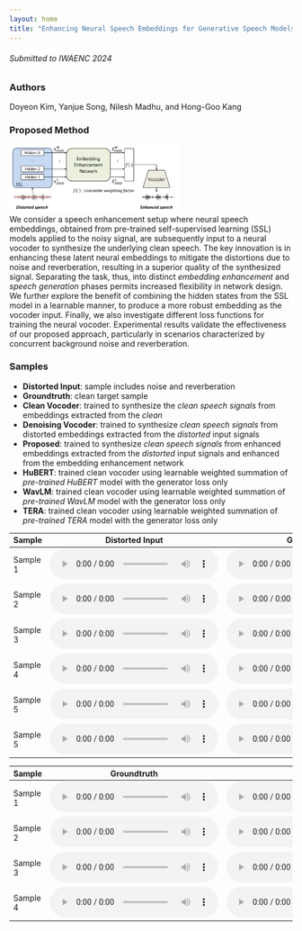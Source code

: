 ```yaml
---
layout: home
title: "Enhancing Neural Speech Embeddings for Generative Speech Models"
---
```

###### Submitted to IWAENC 2024

### Authors

Doyeon Kim, Yanjue Song, Nilesh Madhu, and Hong-Goo Kang

### Proposed Method

<img src="overall.png" width="60%" height="20%" title="px(픽셀) 크기 설정" alt="Proposed framework overview"></img>\
We consider a speech enhancement setup where neural speech embeddings, obtained from pre-trained self-supervised learning (SSL) models applied to the noisy signal, are subsequently input to a neural vocoder to synthesize the underlying clean speech. The key innovation is in enhancing these latent neural embeddings to mitigate the distortions due to noise and reverberation, resulting in a superior quality of the synthesized signal. Separating the task, thus, into distinct _embedding enhancement_ and _speech generation_ phases permits increased flexibility in network design. We further explore the benefit of combining the hidden states from the SSL model in a learnable manner, to produce a more robust embedding as the vocoder input. Finally, we also investigate different loss functions for training the neural vocoder. Experimental results validate the effectiveness of our proposed approach, particularly in scenarios characterized by concurrent background noise and reverberation. 

### Samples
- __Distorted Input__: sample includes noise and reverberation
- __Groundtruth__: clean target sample
- __Clean Vocoder__: trained to synthesize the *clean speech signals* from embeddings extracted from the *clean* 
- __Denoising Vocoder__: trained to synthesize *clean speech signals* from distorted embeddings extracted from the *distorted* input signals 
- __Proposed__: trained to synthesize *clean speech signals* from enhanced embeddings extracted from the *distorted* input signals and enhanced from the embedding enhancement network 
- __HuBERT__: trained clean vocoder using learnable weighted summation of *pre-trained HuBERT* model with the generator loss only 
- __WavLM__: trained clean vocoder using learnable weighted summation of *pre-trained WavLM* model with the generator loss only 
- __TERA__: trained clean vocoder using learnable weighted summation of *pre-trained TERA* model with the generator loss only 

<table>
  <thead>
    <tr>
      <th>Sample</th>
      <th>Distorted Input</th>
      <th>Groundtruth</th>
      <th>Clean Vocoder</th>
      <th>Denoising Vocoder</th>
      <th>Proposed</th>
    </tr>
  </thead>
  <tbody>
    <tr>
      <td>Sample 1</td>
      <td><audio controls  src="samples/demo_samples/distorted_p257_045.wav"> </audio></td>
      <td><audio controls  src="samples/demo_samples/target_p257_045.wav"> </audio></td>
      <td><audio controls  src="samples/demo_samples/cleanvocoder_p257_045.wav"> </audio></td>
      <td><audio controls  src="samples/demo_samples/denoising_p257_045.wav"> </audio></td>
      <td><audio controls  src="samples/demo_samples/proposed_p257_045.wav"> </audio></td>
    </tr>
    <tr>
      <td>Sample 2</td>
      <td><audio controls  src="samples/demo_samples/distorted_p232_096.wav"> </audio></td>
      <td><audio controls  src="samples/demo_samples/target_p232_096.wav"> </audio></td>
      <td><audio controls  src="samples/demo_samples/cleanvocoder_p232_096.wav"> </audio></td>
      <td><audio controls  src="samples/demo_samples/denoising_p232_096.wav"> </audio></td>
      <td><audio controls  src="samples/demo_samples/proposed_p232_096.wav"> </audio></td>
    </tr>
    <tr>
      <td>Sample 3</td>
      <td><audio controls  src="samples/demo_samples/distorted_p232_130.wav"> </audio></td>
      <td><audio controls  src="samples/demo_samples/target_p232_130.wav"> </audio></td>
      <td><audio controls  src="samples/demo_samples/cleanvocoder_p232_130.wav"> </audio></td>
      <td><audio controls  src="samples/demo_samples/denoising_p232_130.wav"> </audio></td>
      <td><audio controls  src="samples/demo_samples/proposed_p232_130.wav"> </audio></td>
      </tr>
      <tr>
      <td>Sample 4</td>
      <td><audio controls  src="samples/demo_samples/distorted_p232_287.wav"> </audio></td>
      <td><audio controls  src="samples/demo_samples/target_p232_287.wav"> </audio></td>
      <td><audio controls  src="samples/demo_samples/cleanvocoder_p232_287.wav"> </audio></td>
      <td><audio controls  src="samples/demo_samples/denoising_p232_287.wav"> </audio></td>
      <td><audio controls  src="samples/demo_samples/proposed_p232_287.wav"> </audio></td>
      </tr>
      <tr>
      <td>Sample 5</td>
      <td><audio controls  src="samples/demo_samples/distorted_p257_346.wav"> </audio></td>
      <td><audio controls  src="samples/demo_samples/target_p257_346.wav"> </audio></td>
      <td><audio controls  src="samples/demo_samples/cleanvocoder_p257_346.wav"> </audio></td>
      <td><audio controls  src="samples/demo_samples/denoising_p257_346.wav"> </audio></td>
      <td><audio controls  src="samples/demo_samples/proposed_p257_346.wav"> </audio></td>
    </tr>
    <tr>
      <td>Sample 5</td>
      <td><audio controls  src="samples/demo_samples/distorted_p257_417.wav"> </audio></td>
      <td><audio controls  src="samples/demo_samples/target_p257_417.wav"> </audio></td>
      <td><audio controls  src="samples/demo_samples/cleanvocoder_p257_417.wav"> </audio></td>
      <td><audio controls  src="samples/demo_samples/denoising_p257_417.wav"> </audio></td>
      <td><audio controls  src="samples/demo_samples/proposed_p257_417.wav"> </audio></td>
    </tr>
  </tbody>
</table>



<table>
  <thead>
    <tr>
      <th>Sample</th>
      <th>Groundtruth</th>
      <th>HuBERT</th>
      <th>WavLM</th>
      <th>TERA</th>
    </tr>
  </thead>
  <tbody>
    <tr>
      <td>Sample 1</td>
      <td><audio controls  src="samples/demo_samples/target_p232_205.wav"></audio></td>
      <td><audio controls  src="samples/demo_samples/hubert_p232_205.wav"></audio></td>
      <td><audio controls  src="samples/demo_samples/wavlm_p232_205.wav"> </audio></td>
      <td><audio controls  src="samples/demo_samples/tera_p232_205.wav"> </audio></td>
    </tr>
    <tr>
      <td>Sample 2</td>
      <td><audio controls  src="samples/demo_samples/target_p232_229.wav"></audio></td>
      <td><audio controls  src="samples/demo_samples/hubert_p232_229.wav"></audio></td>
      <td><audio controls  src="samples/demo_samples/wavlm_p232_229.wav"> </audio></td>
      <td><audio controls  src="samples/demo_samples/tera_p232_229.wav"> </audio></td>
    </tr>
    <tr>
      <td>Sample 3</td>
      <td><audio controls  src="samples/demo_samples/target_p257_225.wav"></audio></td>
      <td><audio controls  src="samples/demo_samples/hubert_p257_225.wav"></audio></td>
      <td><audio controls  src="samples/demo_samples/wavlm_p257_225.wav"> </audio></td>
      <td><audio controls  src="samples/demo_samples/tera_p257_225.wav"> </audio></td>
    </tr>
    <tr>
      <td>Sample 4</td>
      <td><audio controls  src="samples/demo_samples/target_p257_368.wav"></audio></td>
      <td><audio controls  src="samples/demo_samples/hubert_p257_368.wav"></audio></td>
      <td><audio controls  src="samples/demo_samples/wavlm_p257_368.wav"> </audio></td>
      <td><audio controls  src="samples/demo_samples/tera_p257_368.wav"> </audio></td>
    </tr>
  </tbody>
</table>
